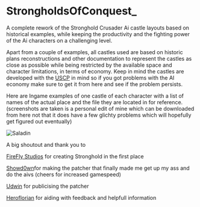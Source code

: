 # StrongholdsOfConquest_

A complete rework of the Stronghold Crusader Ai castle layouts based on historical examples, while keeping the productivity and the fighting power of the Ai characters on a challenging level.

Apart from a couple of examples, all castles used are based on historic plans reconstructions and other documentation to represent the castles as close as possible while being restricted by the available space and character limitations, in terms of economy.
Keep in mind the castles are developed with the [USCP](https://github.com/Sh0wdown/UnofficialCrusaderPatch/releases) in mind so if you got problems with the AI economy make sure to get it from here and see if the problem persists.

Here are Ingame examples of one castle of each character with a list of names of the actual place and the file they are located in for reference. (screenshots are taken is a personal edit of mine which can be downloaded from here not that it does have a few glichty problems which will hopefully get figured out eventually)

![Saladin](https://github.com/Monsterfisch/StrongholdsOfConquest_/raw/master/presentation/saladin.jpg)



A big shoutout and thank you to 

[FireFly Studios](https://fireflyworlds.com/) for creating Stronghold in the first place

[Showd0wn](https://github.com/Sh0wdown)for making the patcher that finally made me get up my ass and do the aivs (cheers for increased gamespeed)

[Udwin](https://www.youtube.com/user/UdwinLP) for publicising the patcher

[Heroflorian](https://github.com/Heroesflorian) for aiding with feedback and helpfull information
